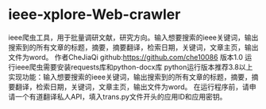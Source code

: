 # ieee-xplore-Web-crawler
ieee爬虫工具，用于批量调研文献，研究方向。输入想要搜索的ieee关键词，输出搜索到的所有文章的标题，摘要，摘要翻译，检索日期，关键词，文章主页，输出文件为word。
作者CheJiaQi github:https://github.com/che10086
版本1.0
运行ieee爬虫需要安装requests库和python-docx库
python运行版本推荐3.8以上
实现功能：输入想要搜索的ieee关键词，输出搜索到的所有文章的标题，摘要，摘要翻译，检索日期，关键词，文章主页，输出文件为word。
在运行程序前，请申请一个有道翻译私人API，填入trans.py文件开头的应用ID和应用密钥。
